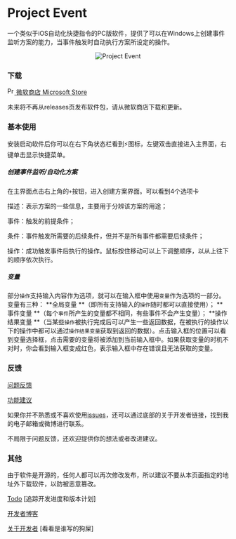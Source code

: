 # Project Event

一个类似于iOS自动化快捷指令的PC版软件，提供了可以在Windows上创建事件监听方案的能力，当事件触发时自动执行方案所设定的操作。

<p align="center">
  <img alt="Project Event" src="https://i.loli.net/2020/07/05/Cu4DA7KHd1vqRcZ.jpg">
</p>


### 下载

[<img alt="Project Event" width="16" src="https://c.s-microsoft.com/favicon.ico?v2"/> 微软商店 Microsoft Store](https://www.microsoft.com/store/apps/9PDZ8MHCVCFR) 

未来将不再从releases页发布软件包，请从微软商店下载和更新。

### 基本使用

安装启动软件后你可以在右下角状态栏看到⚡图标，左键双击直接进入主界面，右键单击显示快捷菜单。

##### 创建事件监听/自动化方案

在主界面点击右上角的`+`按钮，进入创建方案界面。可以看到4个选项卡

描述：表示方案的一些信息，主要用于分辨该方案的用途；

事件：触发的前提条件；

条件：事件触发所需要的后续条件，但并不是所有事件都需要后续条件；

操作：成功触发事件后执行的操作。鼠标按住移动可以上下调整顺序，以从上往下的顺序依次执行。

##### 变量

部分`操作`支持输入内容作为选项，就可以在输入框中使用`变量`作为选项的一部分。变量有三种： **全局变量 **（即所有支持输入的`操作`随时都可以直接使用）； **事件变量 **（每个`事件`所产生的变量都不相同，有些事件不会产生变量）； **操作结果变量 **（当某些`操作`被执行完成后可以产生一些返回数据，在被执行的操作以下的操作中都可以通过`操作结果变量`获取到返回的数据）。点击输入框的位置可以看到变量选择框，点击需要的变量将被添加到当前输入框中。如果获取变量的时机不对时，你会看到输入框变成红色，表示输入框中存在错误且无法获取的变量。

### 反馈

[问题反馈](https://github.com/Planshit/ProjectEvent/issues/new?assignees=&labels=bug&template=bug-report-----.md&title=%5Bbug%5D+%E8%BD%AF%E4%BB%B6%E6%9C%89%E9%97%AE%E9%A2%98)

[功能建议](https://github.com/Planshit/ProjectEvent/issues/new?assignees=&labels=enhancement&template=feature-request-----.md&title=%5Bfeature%5D+%E6%88%91%E5%B8%8C%E6%9C%9B%E8%83%BD%E5%A2%9E%E5%8A%A0%2F%E8%B0%83%E6%95%B4...)

如果你并不熟悉或不喜欢使用[issues](https://github.com/Planshit/ProjectEvent/issues)，还可以通过底部的关于开发者链接，找到我的电子邮箱或微博进行联系。

不局限于问题反馈，还欢迎提供你的想法或者改进建议。

### 其他

由于软件是开源的，任何人都可以再次修改发布，所以建议不要从本页面指定的地址外下载软件，以防被恶意篡改。

[Todo](https://github.com/Planshit/ProjectEvent/projects) [追踪开发进度和版本计划]

[开发者博客](http://thelittlepandaisbehind.com) 

[关于开发者](http://thelittlepandaisbehind.com/about.html) [看看是谁写的狗屎]
